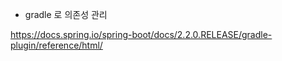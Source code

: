 

* gradle 로 의존성 관리

https://docs.spring.io/spring-boot/docs/2.2.0.RELEASE/gradle-plugin/reference/html/

